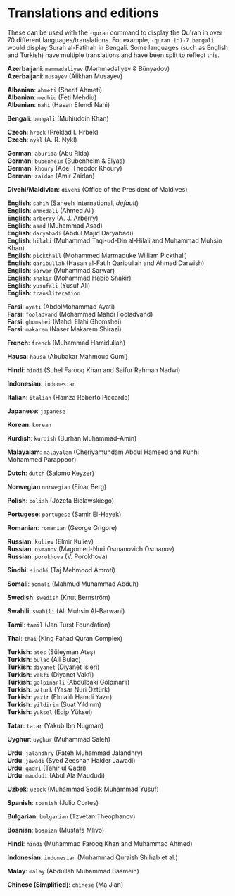 # Translations and editions

These can be used with the `-quran` command to display the Qu'ran in over 70 different languages/translations. 
For example, `-quran 1:1-7 bengali` would display Surah al-Fatihah in Bengali.
Some languages (such as English and Turkish) have multiple translations and have been split to reflect this.
  
  
  
  
  
**Azerbaijani**: `mammadaliyev` (Məmmədəliyev & Bünyadov)  
**Azerbaijani**: `musayev` (Alikhan Musayev)  
  
**Albanian**: `ahmeti` (Sherif Ahmeti)  
**Albanian**: `medhiu` (Feti Mehdiu)  
**Albanian**: `nahi` (Hasan Efendi Nahi)  
  
**Bengali**: `bengali` (Muhiuddin Khan)  
  
  
**Czech**: `hrbek` (Preklad I. Hrbek)  
**Czech**: `nykl` (A. R. Nykl)  
  
**German**: `aburida` (Abu Rida)  
**German**: `bubenheim` (Bubenheim & Elyas)  
**German**: `khoury` (Adel Theodor Khoury)  
**German**: `zaidan` (Amir Zaidan)  
  
  
**Divehi/Maldivian**: `divehi` (Office of the President of Maldives)  
  
  
**English**: `sahih` (Saheeh International, *default*)  
**English**: `ahmedali` (Ahmed Ali)  
**English**: `arberry` (A. J. Arberry)  
**English**: `asad` (Muhammad Asad)  
**English**: `daryabadi` (Abdul Majid Daryabadi)  
**English**: `hilali` (Muhammad Taqi-ud-Din al-Hilali and Muhammad Muhsin Khan)  
**English**: `pickthall` (Mohammed Marmaduke William Pickthall)  
**English**: `qaribullah` (Hasan al-Fatih Qaribullah and Ahmad Darwish)  
**English**: `sarwar` (Muhammad Sarwar)  
**English**: `shakir` (Mohammad Habib Shakir)  
**English**: `yusufali` (Yusuf Ali)  
**English**: `transliteration`  
  
  
**Farsi**: `ayati` (AbdolMohammad Ayati)  
**Farsi**: `fooladvand` (Mohammad Mahdi Fooladvand)  
**Farsi**: `ghomshei` (Mahdi Elahi Ghomshei)  
**Farsi**: `makarem` (Naser Makarem Shirazi)  
  
  
**French**: `french` (Muhammad Hamidullah)
  
  
**Hausa**: `hausa` (Abubakar Mahmoud Gumi)
  
  
**Hindi**: `hindi` (Suhel Farooq Khan and Saifur Rahman Nadwi)
  
 
**Indonesian**: `indonesian`

**Italian**: `italian` (Hamza Roberto Piccardo)

**Japanese**: `japanese`

**Korean**: `korean`

**Kurdish**: `kurdish` (Burhan Muhammad-Amin)

**Malayalam**: `malayalam` (Cheriyamundam Abdul Hameed and Kunhi Mohammed Parappoor)

**Dutch**: `dutch` (Salomo Keyzer)

**Norwegian** `norwegian` (Einar Berg)

**Polish**: `polish` (Józefa Bielawskiego)

**Portugese**: `portugese` (Samir El-Hayek)

**Romanian**: `romanian` (George Grigore)

**Russian**: `kuliev` (Elmir Kuliev)  
**Russian**: `osmanov` (Magomed-Nuri Osmanovich Osmanov)  
**Russian**: `porokhova` (V. Porokhova)  

**Sindhi**: `sindhi` (Taj Mehmood Amroti)

**Somali**: `somali` (Mahmud Muhammad Abduh)

**Swedish**: `swedish` (Knut Bernström)

**Swahili**: `swahili` (Ali Muhsin Al-Barwani)

**Tamil**: `tamil` (Jan Turst Foundation)

**Thai**: `thai` (King Fahad Quran Complex)

**Turkish**: `ates` (Süleyman Ateş)  
**Turkish**: `bulac` (Alİ Bulaç)  
**Turkish**: `diyanet` (Diyanet İşleri)  
**Turkish**: `vakfi` (Diyanet Vakfi)   
**Turkish**: `golpinarli` (Abdulbakî Gölpınarlı)  
**Turkish**: `ozturk` (Yasar Nuri Öztürk)  
**Turkish**: `yazir` (Elmalılı Hamdi Yazır)  
**Turkish**: `yildirim` (Suat Yıldırım)  
**Turkish**: `yuksel` (Edip Yüksel)  

**Tatar**: `tatar` (Yakub Ibn Nugman)

**Uyghur**: `uyghur` (Muhammad Saleh)

**Urdu**: `jalandhry` (Fateh Muhammad Jalandhry)  
**Urdu**: `jawadi` (Syed Zeeshan Haider Jawadi)  
**Urdu**: `qadri` (Tahir ul Qadri)  
**Urdu**: `maududi` (Abul Ala Maududi)  

**Uzbek**: `uzbek` (Muhammad Sodik Muhammad Yusuf)

**Spanish**: `spanish` (Julio Cortes)

**Bulgarian**: `bulgarian` (Tzvetan Theophanov)

**Bosnian**: `bosnian` (Mustafa Mlivo)

**Hindi**: `hindi` (Muhammad Farooq Khan and Muhammad Ahmed)

**Indonesian**: `indonesian` (Muhammad Quraish Shihab et al.)

**Malay**: `malay` (Abdullah Muhammad Basmeih) 

**Chinese (Simplified)**: `chinese` (Ma Jian)










